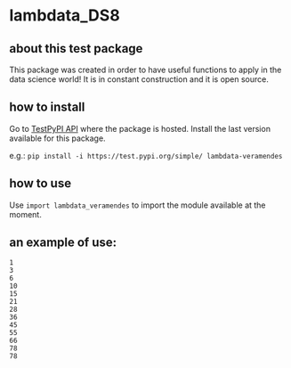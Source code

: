 # lambdata_DS8

## about this test package

This package was created in order to have useful functions to apply in the data science world!
It is in constant construction and it is open source.

## how to install
Go to [TestPyPI API](https://test.pypi.org/project/lambdata-veramendes/) where the package is hosted. Install the last version available for this package.

e.g.: `pip install -i https://test.pypi.org/simple/ lambdata-veramendes`

## how to use
Use `import lambdata_veramendes` to import the module available at the moment.

## an example of use:
```>>> tri_recursion(12)
1
3
6
10
15
21
28
36
45
55
66
78
78
